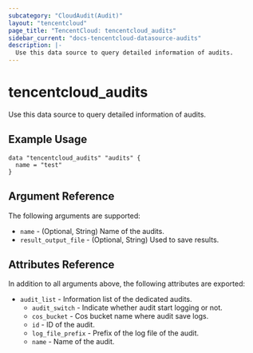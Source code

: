 ```yaml
---
subcategory: "CloudAudit(Audit)"
layout: "tencentcloud"
page_title: "TencentCloud: tencentcloud_audits"
sidebar_current: "docs-tencentcloud-datasource-audits"
description: |-
  Use this data source to query detailed information of audits.
---
```


# tencentcloud_audits

Use this data source to query detailed information of audits.

## Example Usage

```hcl
data "tencentcloud_audits" "audits" {
  name = "test"
}
```

## Argument Reference

The following arguments are supported:

* `name` - (Optional, String) Name of the audits.
* `result_output_file` - (Optional, String) Used to save results.

## Attributes Reference

In addition to all arguments above, the following attributes are exported:

* `audit_list` - Information list of the dedicated audits.
  * `audit_switch` - Indicate whether audit start logging or not.
  * `cos_bucket` - Cos bucket name where audit save logs.
  * `id` - ID of the audit.
  * `log_file_prefix` - Prefix of the log file of the audit.
  * `name` - Name of the audit.


